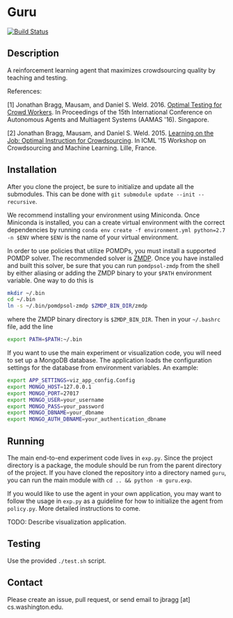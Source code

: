 # Guru

[![Build Status](https://travis-ci.org/uwcrowdlab/guru.svg?branch=master)](https://travis-ci.org/uwcrowdlab/guru)

## Description

A reinforcement learning agent that maximizes crowdsourcing quality by teaching and testing.

References:

[1] Jonathan Bragg, Mausam, and Daniel S. Weld. 2016. [Optimal Testing for Crowd Workers](https://www.cs.washington.edu/ai/pubs/bragg-aamas16.pdf). In Proceedings of the 15th International Conference on Autonomous Agents and Multiagent Systems (AAMAS '16). Singapore.

[2] Jonathan Bragg, Mausam, and Daniel S. Weld. 2015. [Learning on the Job: Optimal Instruction for Crowdsourcing](https://www.cs.washington.edu/ai/pubs/bragg-icml15.pdf). In ICML '15 Workshop on Crowdsourcing and Machine Learning. Lille, France.

## Installation

After you clone the project, be sure to initialize and update all the submodules. This can be done with `git submodule update --init --recursive`.

We recommend installing your environment using Miniconda. Once Miniconda is installed, you can a create virtual environment with the correct dependencies by running
```conda env create -f environment.yml python=2.7 -n $ENV```
where `$ENV` is the name of your virtual environment.

In order to use policies that utilize POMDPs, you must install a supported POMDP solver. The recommended solver is [ZMDP](https://github.com/trey0/zmdp). Once you have installed and built this solver, be sure that you can run `pomdpsol-zmdp` from the shell by either aliasing or adding the ZMDP binary to your `$PATH` environment variable. One way to do this is
```bash
mkdir ~/.bin
cd ~/.bin
ln -s ~/.bin/pomdpsol-zmdp $ZMDP_BIN_DIR/zmdp
```
where the ZMDP binary directory is `$ZMDP_BIN_DIR`. Then in your `~/.bashrc` file, add the line
```bash
export PATH=$PATH:~/.bin
```

If you want to use the main experiment or visualization code, you will need to set up a MongoDB database.
The application loads the configuration settings for the database from environment variables. An example:
```bash
export APP_SETTINGS=viz_app_config.Config
export MONGO_HOST=127.0.0.1
export MONGO_PORT=27017
export MONGO_USER=your_username
export MONGO_PASS=your_password
export MONGO_DBNAME=your_dbname
export MONGO_AUTH_DBNAME=your_authentication_dbname
```

## Running

The main end-to-end experiment code lives in `exp.py`. Since the project directory is a package, the module should be run from the parent directory of the project.
If you have cloned the repository into a directory named `guru`, you can run the main module with `cd .. && python -m guru.exp`.

If you would like to use the agent in your own application, you may want to follow the usage in `exp.py` as a guideline for how to initialize the agent from `policy.py`. More detailed instructions to come.

TODO: Describe visualization application.

## Testing

Use the provided `./test.sh` script.

## Contact

Please create an issue, pull request, or send email to jbragg [at] cs.washington.edu.
